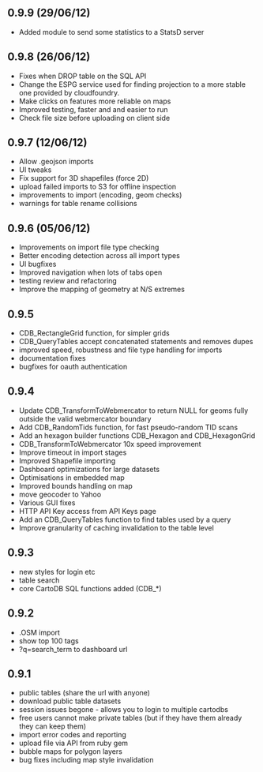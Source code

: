 0.9.9 (29/06/12)
-----
* Added module to send some statistics to a StatsD server

0.9.8 (26/06/12)
-----
* Fixes when DROP table on the SQL API
* Change the ESPG service used for finding projection to a more stable one provided by cloudfoundry.
* Make clicks on features more reliable on maps
* Improved testing, faster and and easier to run
* Check file size before uploading on client side

0.9.7 (12/06/12)
-----
* Allow .geojson imports
* UI tweaks
* Fix support for 3D shapefiles (force 2D) 
* upload failed imports to S3 for offline inspection
* improvements to import (encoding, geom checks)
* warnings for table rename collisions

0.9.6 (05/06/12)
-----
* Improvements on import file type checking
* Better encoding detection across all import types
* UI bugfixes 
* Improved navigation when lots of tabs open
* testing review and refactoring
* Improve the mapping of geometry at N/S extremes

0.9.5
-----
* CDB_RectangleGrid function, for simpler grids
* CDB_QueryTables accept concatenated statements and removes dupes
* improved speed, robustness and file type handling for imports
* documentation fixes
* bugfixes for oauth authentication

0.9.4
-----
* Update CDB_TransformToWebmercator to return NULL for geoms fully
  outside the valid webmercator boundary
* Add CDB_RandomTids function, for fast pseudo-random TID scans
* Add an hexagon builder functions CDB_Hexagon and CDB_HexagonGrid
* CDB_TransformToWebmercator 10x speed improvement
* Improve timeout in import stages
* Improved Shapefile importing
* Dashboard optimizations for large datasets
* Optimisations in embedded map 
* Improved bounds handling on map
* move geocoder to Yahoo
* Various GUI fixes
* HTTP API Key access from API Keys page
* Add an CDB_QueryTables function to find tables used by a query
* Improve granularity of caching invalidation to the table level


0.9.3
-----
* new styles for login etc
* table search
* core CartoDB SQL functions added (CDB_*)


0.9.2
-----
* .OSM import
* show top 100 tags
* ?q=search_term to dashboard url


0.9.1
-----
* public tables (share the url with anyone)
* download public table datasets
* session issues begone - allows you to login to multiple cartodbs
* free users cannot make private tables (but if they have them already they can keep them)
* import error codes and reporting
* upload file via API from ruby gem
* bubble maps for polygon layers
* bug fixes including map style invalidation
